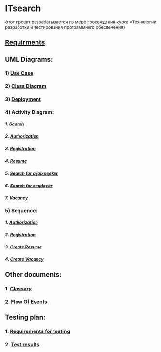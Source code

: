 # ITsearch

Этот проект разрабатывается по мере прохождения курса «Технологии разработки и тестирования программного обеспечения»

## [Requirments](https://makhunov.github.io/project-trtpo/Documents/requrements)

## UML Diagrams: 
### 1) [Use Case](https://makhunov.github.io/project-trtpo/diagrams/Use%20Case.png)
### 2) [Class Diagram](https://makhunov.github.io/project-trtpo/diagrams/class%20diagram.png)
### 3) [Deployment](https://makhunov.github.io/project-trtpo/diagrams/Deployment.png)
### 4) Activity Diagram:
##### 1. [Search](https://makhunov.github.io/project-trtpo/diagrams/activity/Search.png)
##### 2. [Authorization](https://makhunov.github.io/project-trtpo/diagrams/activity/authorization.png)
##### 3. [Registration](https://makhunov.github.io/project-trtpo/diagrams/activity/registration.png)
##### 4. [Resume](https://makhunov.github.io/project-trtpo/diagrams/activity/resume.png)
##### 5. [Search for a job seeker](https://makhunov.github.io/project-trtpo/diagrams/activity/search%20for%20a%20job%20seeker.png)
##### 6. [Search for employer](https://makhunov.github.io/project-trtpo/diagrams/activity/search%20for%20employer.png)
##### 7. [Vacancy](https://makhunov.github.io/project-trtpo/diagrams/activity/vacancy.png)
### 5) Sequence:
##### 1. [Authorization](https://makhunov.github.io/project-trtpo/diagrams/sequence/авторизация.png)
##### 2. [Registration](https://makhunov.github.io/project-trtpo/diagrams/sequence/регистрация.png)
##### 3. [Create Resume](https://makhunov.github.io/project-trtpo/diagrams/sequence/создание%20резюме.png)
##### 4. [Create Vacancy](https://makhunov.github.io/project-trtpo/diagrams/sequence/создать%20вакансию.png)
## Other documents:
### 1. [Glossary](https://makhunov.github.io/project-trtpo/Documents/Glossary)
### 2. [Flow Of Events](https://makhunov.github.io/project-trtpo/Documents/flow%20of%20events)
## Testing plan:
### 1. [Requirements for testing](https://makhunov.github.io/project-trtpo/test/Требования%20к%20тестированию)
### 2. [Test results](https://makhunov.github.io/project-trtpo/test/Результаты%20тестирования)

  
